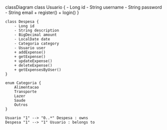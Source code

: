 classDiagram
    class Usuario {
        - Long id
        - String username
        - String password
        - String email
        + register()
        + login()
    }

    class Despesa {
        - Long id
        - String description
        - BigDecimal amount
        - LocalDate date
        - Categoria category
        - Usuario user
        + addExpense()
        + getExpense()
        + updateExpense()
        + deleteExpense()
        + getExpensesByUser()
    }

    enum Categoria {
        Alimentacao
        Transporte
        Lazer
        Saude
        Outros
    }

    Usuario "1" --> "0..*" Despesa : owns
    Despesa "1" --> "1" Usuario : belongs to
